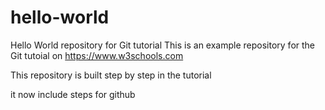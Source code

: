  # hello-world
Hello World repository for Git tutorial
This is an example repository for the Git tutoial on https://www.w3schools.com

This repository is built step by step in the tutorial


it now include steps for github

